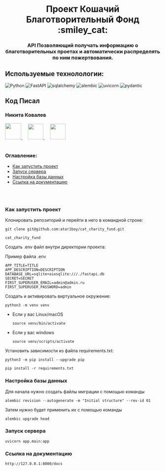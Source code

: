 <h1 align="center"> Проект Кошачий Благотворительный Фонд :smiley_cat:

<h3 align="center">API Позволяющий получать информацию о благотворительных проетах и автоматически распределять по ним пожертвования.</h3>


## Используемые технолологии:

![Python](https://img.shields.io/badge/python-3670A0?style=for-the-badge&logo=python&logoColor=ffdd54)
![FastAPI](https://img.shields.io/badge/FastAPI-005571?style=for-the-badge&logo=fastapi)
![sqlalchemy](https://img.shields.io/badge/sqlalchemy-%2300f.svg?style=for-the-badge)
![alembic](https://img.shields.io/badge/alembic-3ECF8E?style=for-the-badge&)
![uvicorn](https://img.shields.io/badge/uvicorn-%23DD0031.svg?style=for-the-badge&)
![pydantic](https://img.shields.io/badge/pydantic-39477F?style=for-the-badge&)

## Код Писал
<h3>Никита Ковалев</h3>
<a href="https://discordapp.com/users/432288531583598592/">
<img height="52" width="52" src="https://cdn.simpleicons.org/discord" />
</a>
&emsp;
<a href="https://t.me/gl_ready/">
<img height="50" width="50" src="https://cdn.simpleicons.org/telegram" />
</a>
</a>
&emsp;
<a href="https://www.youtube.com/watch?v=dQw4w9WgXcQ">
<img height="50" width="50" src="https://cdn.simpleicons.org/youtube" />
</a>

<br />
<br />

### Оглавление:

- [Как запустить проект](#как-запустить-проект)
- [Запуск сервера](#запуск-сервера)
- [Настройка базы данных](#настройка-базы-данных)
- [Ссылка на документацию](#ссылка-на-документацию)

<br />
<br />

### Как запустить проект

Клонировать репозиторий и перейти в него в командной строке:

```
git clone git@github.com:atar1boy/cat_charity_fund.git
```

```
cat_charity_fund
```

Создать .env файл внутри директории проекта:

Пример файла .env

```
APP_TITLE=TITLE
APP_DESCRIPTION=DESCRIPTION
DATABASE_URL=sqlite+aiosqlite:///./fastapi.db
SECRET=SECRET
FIRST_SUPERUSER_EMAIL=admin@admin.ru
FIRST_SUPERUSER_PASSWORD=admin
```

Cоздать и активировать виртуальное окружение:

```
python3 -m venv venv
```

* Если у вас Linux/macOS

    ```
    source venv/bin/activate
    ```

* Если у вас windows

    ```
    source venv/scripts/activate
    ```

Установить зависимости из файла requirements.txt:

```
python3 -m pip install --upgrade pip
```

```
pip install -r requirements.txt
```
### Настройка базы данных

Для начала нужно создать файлы миграции с помощью команды

```
alembic revision --autogenerate -m "Initial structure" --rev-id 01
```

Затем нужно будет применить их с помощью команды

```
alembic upgrade head 
```

### Запуск сервера

```
uvicorn app.main:app
```

### Ссылка на документацию

```
http://127.0.0.1:8000/docs
```
